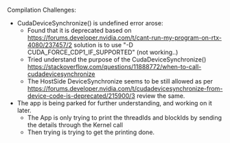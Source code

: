 Compilation Challenges:
- CudaDeviceSynchronize() is undefined error arose:
    - Found that it is deprecated based on https://forums.developer.nvidia.com/t/cant-run-my-program-on-rtx-4080/237457/2
    solution is to use "-D CUDA_FORCE_CDP1_IF_SUPPORTED" (not working..)
    - Tried understand the purpose of the CudaDeviceSynchronize() https://stackoverflow.com/questions/11888772/when-to-call-cudadevicesynchronize
    - The HostSide DeviceSynchronize seems to be still allowed as per https://forums.developer.nvidia.com/t/cudadevicesynchronize-from-device-code-is-deprecated/215900/3
    review the same.
- The app is being parked for further understanding, and working on it later.
    - The App is only trying to print the threadIds and blockIds
    by sending the details through the Kernel call 
    - Then trying is trying to get the printing done.  
